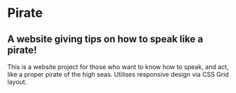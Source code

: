 # Pirate
## A website giving tips on how to speak like a pirate!

This is a website project for those who want to know how to speak, and act, like a proper pirate of the high seas. Utilises responsive design via CSS Grid layout.
